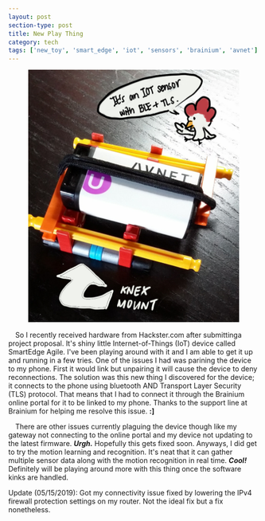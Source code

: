 ```yaml
---
layout: post
section-type: post
title: New Play Thing
category: tech
tags: ['new_toy', 'smart_edge', 'iot', 'sensors', 'brainium', 'avnet']
---
```


<figure>
	<img src="/img/2019-05-14/smartedge_mobile.jpg">
</figure>

&ensp;&ensp;So I recently received hardware from Hackster.com after submittinga project proposal. It's shiny little Internet-of-Things (IoT) device called SmartEdge Agile. I've been playing around with it and I am able to get it up and running in a few tries.
One of the issues I had was parining the device to my phone. First it would link but unpairing it will cause the device to deny reconnections. The solution was this new thing I discovered for the device; it connects to the phone using bluetooth AND Transport Layer Security (TLS) protocol. That means that I had to connect it through the Brainium online portal for it to be linked to my phone. 
Thanks to the support line at Brainium for helping me resolve this issue. <b>:]</b>

&ensp;&ensp;There are other issues currently plaguing the device though like my gateway not connecting to the online portal and my device not updating to the latest firmware. <b><i>Urgh.</i></b> Hopefully this gets fixed soon.
Anyways, I did get to try the motion learning and recognition. It's neat that it can gather multiple sensor data along with the motion recognition in real time. <b><i>Cool!</i></b> Definitely will be playing around more with this thing 
once the software kinks are handled.

Update (05/15/2019): Got my connectivity issue fixed by lowering the IPv4 firewall protection settings on my router. Not the ideal fix but a fix nonetheless.
